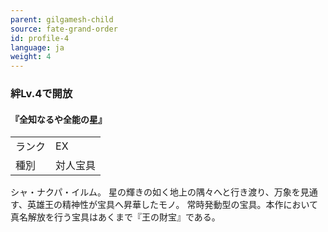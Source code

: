 ```yaml
---
parent: gilgamesh-child
source: fate-grand-order
id: profile-4
language: ja
weight: 4
---
```


### 絆Lv.4で開放

#### 『全知なるや全能の星』

<table>
  <tr><td>ランク</td><td>EX</td></tr>
  <tr><td>種別</td><td>対人宝具</td></tr>
</table>

シャ・ナクパ・イルム。
星の輝きの如く地上の隅々へと行き渡り、万象を見通す、英雄王の精神性が宝具へ昇華したモノ。
常時発動型の宝具。本作において真名解放を行う宝具はあくまで『王の財宝』である。
